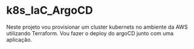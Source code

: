 # k8s_IaC_ArgoCD


Neste projeto vou provisionar um cluster kubernets no ambiente da AWS 
utilizando Terraform.  Vou fazer o deploy do argoCD junto com uma 
aplicação.
